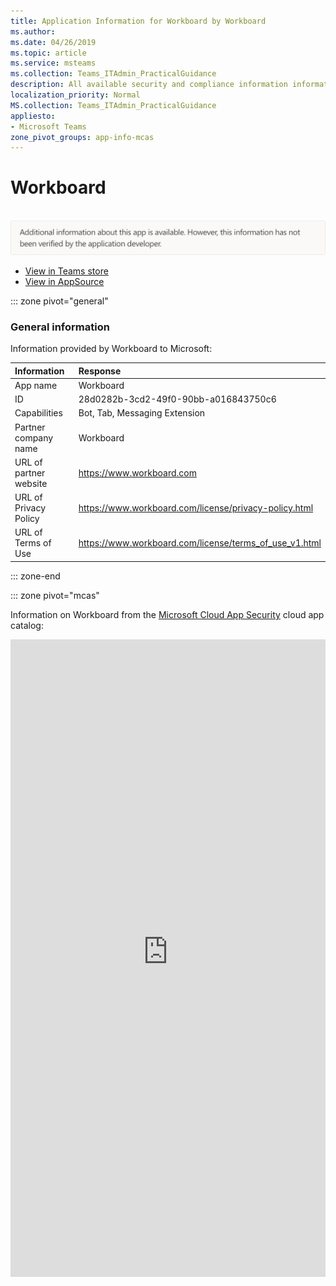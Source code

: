 ```yaml
---
title: Application Information for Workboard by Workboard
ms.author: 
ms.date: 04/26/2019
ms.topic: article
ms.service: msteams
ms.collection: Teams_ITAdmin_PracticalGuidance
description: All available security and compliance information information for Workboard, its data handling policies, its Microsoft Cloud App Security app catalog information, and security/compliance information in the CSA STAR registry.
localization_priority: Normal
MS.collection: Teams_ITAdmin_PracticalGuidance
appliesto:
- Microsoft Teams
zone_pivot_groups: app-info-mcas
---
```

# Workboard

<br/><img alt="Non-attested image" src="./images/unattested.png" width="650"/>

* <a href="https://teams.microsoft.com/l/app/28d0282b-3cd2-49f0-90bb-a016843750c6" target="_blank">View in Teams store</a>
* <a href="https://appsource.microsoft.com/en-us/product/office/WA104381599" target="_blank">View in AppSource</a>

::: zone pivot="general"

### General information

Information provided by Workboard to Microsoft:

| **Information** | **Response** |
|:----------------|:-------------|
| App name | Workboard |
| ID | 28d0282b-3cd2-49f0-90bb-a016843750c6 |
| Capabilities | Bot, Tab, Messaging Extension |
| Partner company name | Workboard |
| URL of partner website | <https://www.workboard.com> |
| URL of Privacy Policy | <https://www.workboard.com/license/privacy-policy.html> |
| URL of Terms of Use | <https://www.workboard.com/license/terms_of_use_v1.html> |

::: zone-end


::: zone pivot="mcas"

Information on Workboard from the [Microsoft Cloud App Security](https://www.microsoft.com/en-us/enterprise-mobility-security/cloud-app-security) cloud app catalog:

<iframe height='1020' title='Microsoft Cloud App Security Information' src='https://3ca685143b5b46b4b0e5266dadf2e97c.codepen.website/#/dashboard/29004' frameborder='no'  style='width: 100%;'>

<a href="https://3ca685143b5b46b4b0e5266dadf2e97c.codepen.website/#/dashboard/29004" target="_blank">View in a new tab</a>

::: zone-end


